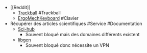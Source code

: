 - [[Reddit]]
	- [Trackball](https://www.reddit.com/r/Trackballs/) #Trackball
	- [ErgoMechKeyboard](https://www.reddit.com/r/ErgoMechKeyboards/) #Clavier
- Récupérer des articles scientifiques #Service #Documentation
	- [Sci-hub](https://www.sci-hub.st/)
		- Souvent bloqué mais des domaines différents existent
	- [libgen](http://libgen.rs/)
		- Souvent bloqué donc nécessite un VPN
